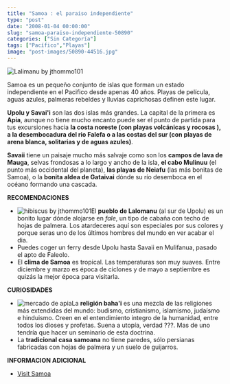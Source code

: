 ```yaml
---
title: "Samoa : el paraiso independiente"
type: "post"
date: "2008-01-04 00:00:00"
slug: "samoa-paraiso-independiente-50890"
categories: ["Sin Categoría"]
tags: ["Pacífico","Playas"]
image: "post-images/50890-44516.jpg"
---
```


![Lalimanu by jthommo101](post-images/50890-44516.jpg "Lalimanu by jthommo101")

Samoa es un pequeño conjunto de islas que forman un estado independiente en el Pacifico desde apenas 40 años. Playas de película, aguas azules, palmeras rebeldes y lluvias caprichosas definen este lugar.

**Upolu y Savai'i** son las dos islas más grandes. La capital de la primera es **Apia**, aunque no tiene mucho encanto puede ser el punto de partida para tus excursiones hacia **la costa noreste (con playas volcánicas y rocosas ), a la desembocadura del rio Falefa o a las costas del sur (con playas de arena blanca, solitarias y de aguas azules)**.

**Savaii** tiene un paisaje mucho más salvaje como son los **campos de lava de Mauga**, selvas frondosas a lo largo y ancho de la isla, **el cabo Mulinuu** (el punto más occidental del planeta), **las playas de Neiafu** (las más bonitas de Samoa), o la **bonita aldea de Gataivai** dónde su río desemboca en el océano formando una cascada.

**RECOMENDACIONES**

- ![hibiscus by jthommo101](post-images/50890-44515.jpg "hibiscus by jthommo101")El **pueblo de Lalomanu** (al sur de Upolu) es un bonito lugar dónde alojarse en *fale*, un tipo de cabaña con techo de hojas de palmera. Los atardeceres aquí son especiales por sus colores y porque seras uno de los últimos hombres del mundo en ver acabar el dia.
- Puedes coger un ferry desde Upolu hasta Savaii en Mulifanua, pasado el apto de Faleolo.
- El **clima de Samoa** es tropical. Las temperaturas son muy suaves. Entre diciembre y marzo es época de ciclones y de mayo a septiembre es quizás la mejor época para visitarla.

**CURIOSIDADES**

- ![mercado de apia](post-images/50890-44517.jpg "mercado de apia")La **religión baha'i** es una mezcla de las religiones más extendidas del mundo: budismo, cristianismo, islamismo, judaísmo e hinduismo. Creen en el entendimiento integro de la humanidad, entre todos los dioses y profetas. Suena a utopía, verdad ???. Mas de uno tendría que hacer un seminario de esta doctrina.
- La **tradicional casa samoana** no tiene paredes, sólo persianas fabricadas con hojas de palmera y un suelo de guijarros.

**INFORMACION ADICIONAL**

- [Visit Samoa](http://www.visitsamoa.ws/)